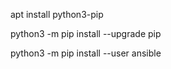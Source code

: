 apt install python3-pip

python3 -m pip install --upgrade pip

python3 -m pip install --user ansible
